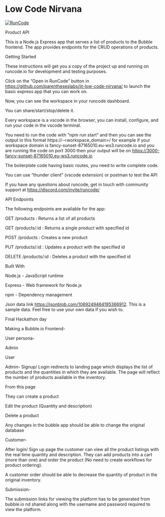 # Low Code Nirvana

[![RunCode](https://runcode-app-public.s3.amazonaws.com/images/dark_btn.png)](https://runcode.io/)

Product API 

This is a Node.js Express app that serves a list of products to the Bubble frontend. The app provides endpoints for the CRUD operations of products. 

Getting Started 

These instructions will get you a copy of the project up and running on runcode.io for development and testing purposes. 

Click on the “Open in RunCode” button in https://github.com/parentheseslabs/iit-low-code-nirvana/ to launch the basic express app that you can work on. 

Now, you can see the workspace in your runcode dashboard. 

You can share/start/stop/delete it. 

Every workspace is a vscode in the browser, you can install, configure, and run your code in the vscode terminal. 

You need to run the code with “npm run start” and then you can see the output in this format https://<port>-<workspace_domain>/ for example if your workspace domain is fancy-sunset-87165010.eu-ws3.runcode.io and you are running the code on port 3000 then your output will be on https://3000-fancy-sunset-87165010.eu-ws3.runcode.io 

The boilerplate code having basic routes, you need to write complete code. 

You can use “thunder client” (vscode extension) or postman to test the API 

If you have any questions about runcode, get in touch with community support at https://discord.com/invite/runcode/ 

API Endpoints 

The following endpoints are available for the app: 

GET /products : Returns a list of all products 

GET /products/:id : Returns a single product with specified id 

POST /products : Creates a new product 

PUT /products/:id : Updates a product with the specified id 

DELETE /products/:id : Deletes a product with the specified id 

Built With 

Node.js - JavaScript runtime 

Express - Web framework for Node.js 

npm - Dependency management 

 

Json data link https://jsonblob.com/1069249464195366912. This is a sample data. Feel free to use your own data if you wish to. 

Final Hackathon day 

Making a Bubble.io Frontend- 

User persona- 

Admin 

User 

Admin- Signup/ Login redirects to landing page which displays the list of products and the quantities in which they are available.  The page will reflect the number of products available in the inventory. 

From this page 

They can create a product  

Edit the product (Quantity and description) 

Delete a product 

Any changes in the bubble app should be able to change the original database 

Customer- 

After login/ Sign up page the customer can view all the product listings with the real time quantity and description. They can add products into a cart (more than one) and order the product (No need to create workflows for product ordering).  

A customer order should be able to decrease the quantity of product in the original inventory. 

Submission- 

The submission links for viewing the platform has to be generated from bubble.io nd shared along with the username and password required to view the platform.
